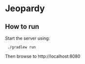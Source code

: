 # Jeopardy

## How to run

Start the server using:
```shell
 ./gradlew run
```

Then browse to http://localhost:8080
